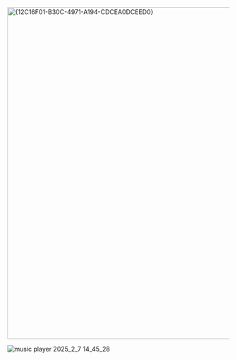 <img width="752" alt="{12C16F01-B30C-4971-A194-CDCEA0DCEED0}" src="https://github.com/user-attachments/assets/2828efa4-1aae-4f86-a915-8f49e399c7ef" />

![music player 2025_2_7 14_45_28](https://github.com/user-attachments/assets/6e3f06cf-750f-4f9b-92ed-b3088bec4ba5)

